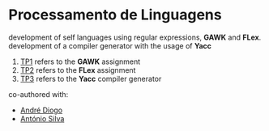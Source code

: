 # Processamento de Linguagens
development of self languages using regular expressions, **GAWK** and **FLex**. development of a compiler generator with the usage of **Yacc**

1. [TP1](https://github.com/ggoncalopereira/MIEI-projects/tree/master/3rd%20year/Processamento%20de%20Linguagens/TP1) refers to the **GAWK** assignment
2. [TP2](https://github.com/ggoncalopereira/MIEI-projects/tree/master/3rd%20year/Processamento%20de%20Linguagens/TP2) refers to the **FLex** assignment
3. [TP3](https://github.com/ggoncalopereira/MIEI-projects/tree/master/3rd%20year/Processamento%20de%20Linguagens/TP3) refers to the **Yacc** compiler generator

co-authored with:
+ [André Diogo](https://github.com/Seriyin)
+ [António Silva](https://github.com/To-Silva)
